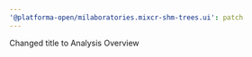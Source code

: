```yaml
---
'@platforma-open/milaboratories.mixcr-shm-trees.ui': patch
---
```


Changed title to Analysis Overview

